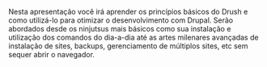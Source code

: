 Nesta apresentação você irá aprender os princípios básicos do Drush e como utilizá-lo para otimizar o desenvolvimento com Drupal. Serão abordados desde os ninjutsus mais básicos como sua instalação e utilização dos comandos do dia-a-dia até as artes milenares avançadas de instalação de sites, backups, gerenciamento de múltiplos sites, etc sem sequer abrir o navegador.
